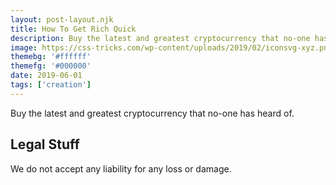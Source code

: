 ```yaml
---
layout: post-layout.njk
title: How To Get Rich Quick
description: Buy the latest and greatest cryptocurrency that no-one has heard of.
image: https://css-tricks.com/wp-content/uploads/2019/02/iconsvg-xyz.png
themebg: '#ffffff'
themefg: '#000000'
date: 2019-06-01
tags: ['creation']
---
```

<!-- Excerpt Start -->
Buy the latest and greatest cryptocurrency that no-one has heard of.
<!-- Excerpt End -->
 
## Legal Stuff
We do not accept any liability for any loss or damage.